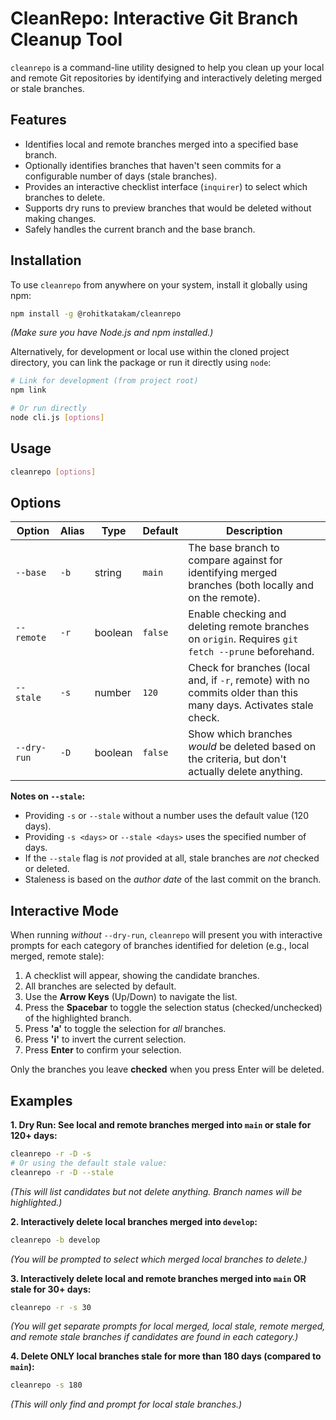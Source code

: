# CleanRepo: Interactive Git Branch Cleanup Tool

`cleanrepo` is a command-line utility designed to help you clean up your local and remote Git repositories by identifying and interactively deleting merged or stale branches.

## Features

*   Identifies local and remote branches merged into a specified base branch.
*   Optionally identifies branches that haven't seen commits for a configurable number of days (stale branches).
*   Provides an interactive checklist interface (`inquirer`) to select which branches to delete.
*   Supports dry runs to preview branches that would be deleted without making changes.
*   Safely handles the current branch and the base branch.

## Installation

To use `cleanrepo` from anywhere on your system, install it globally using npm:

```bash
npm install -g @rohitkatakam/cleanrepo
```

*(Make sure you have Node.js and npm installed.)*

Alternatively, for development or local use within the cloned project directory, you can link the package or run it directly using `node`:

```bash
# Link for development (from project root)
npm link

# Or run directly
node cli.js [options]
```

## Usage

```bash
cleanrepo [options]
```

## Options

| Option        | Alias | Type    | Default | Description                                                                                                |
|---------------|-------|---------|---------|------------------------------------------------------------------------------------------------------------|
| `--base`      | `-b`  | string  | `main`  | The base branch to compare against for identifying merged branches (both locally and on the remote).         |
| `--remote`    | `-r`  | boolean | `false` | Enable checking and deleting remote branches on `origin`. Requires `git fetch --prune` beforehand.         |
| `--stale`     | `-s`  | number  | `120`   | Check for branches (local and, if `-r`, remote) with no commits older than this many days. Activates stale check. |
| `--dry-run`   | `-D`  | boolean | `false` | Show which branches *would* be deleted based on the criteria, but don't actually delete anything.        |

**Notes on `--stale`:**
*   Providing `-s` or `--stale` without a number uses the default value (120 days).
*   Providing `-s <days>` or `--stale <days>` uses the specified number of days.
*   If the `--stale` flag is *not* provided at all, stale branches are *not* checked or deleted.
*   Staleness is based on the *author date* of the last commit on the branch.

## Interactive Mode

When running *without* `--dry-run`, `cleanrepo` will present you with interactive prompts for each category of branches identified for deletion (e.g., local merged, remote stale):

1.  A checklist will appear, showing the candidate branches.
2.  All branches are selected by default.
3.  Use the **Arrow Keys** (Up/Down) to navigate the list.
4.  Press the **Spacebar** to toggle the selection status (checked/unchecked) of the highlighted branch.
5.  Press **'a'** to toggle the selection for *all* branches.
6.  Press **'i'** to invert the current selection.
7.  Press **Enter** to confirm your selection.

Only the branches you leave **checked** when you press Enter will be deleted.

## Examples

**1. Dry Run: See local and remote branches merged into `main` or stale for 120+ days:**

```bash
cleanrepo -r -D -s
# Or using the default stale value:
cleanrepo -r -D --stale
```
*(This will list candidates but not delete anything. Branch names will be highlighted.)*

**2. Interactively delete local branches merged into `develop`:**

```bash
cleanrepo -b develop
```
*(You will be prompted to select which merged local branches to delete.)*

**3. Interactively delete local and remote branches merged into `main` OR stale for 30+ days:**

```bash
cleanrepo -r -s 30
```
*(You will get separate prompts for local merged, local stale, remote merged, and remote stale branches if candidates are found in each category.)*

**4. Delete ONLY local branches stale for more than 180 days (compared to `main`):**

```bash
cleanrepo -s 180
```
*(This will only find and prompt for local stale branches.)*
